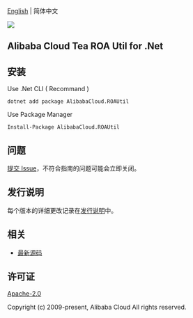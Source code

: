 [English](README.md) | 简体中文

![](https://aliyunsdk-pages.alicdn.com/icons/AlibabaCloud.svg)

## Alibaba Cloud Tea ROA Util for .Net


## 安装

Use .Net CLI ( Recommand )

    dotnet add package AlibabaCloud.ROAUtil

Use Package Manager

    Install-Package AlibabaCloud.ROAUtil

## 问题
[提交 Issue](https://github.com/aliyun/tea-roa-util/issues/new)，不符合指南的问题可能会立即关闭。

## 发行说明
每个版本的详细更改记录在[发行说明](./ChangeLog.md)中。

## 相关
* [最新源码](https://github.com/aliyun/tea-roa-util/tree/master/csharp)

## 许可证
[Apache-2.0](http://www.apache.org/licenses/LICENSE-2.0)

Copyright (c) 2009-present, Alibaba Cloud All rights reserved.

